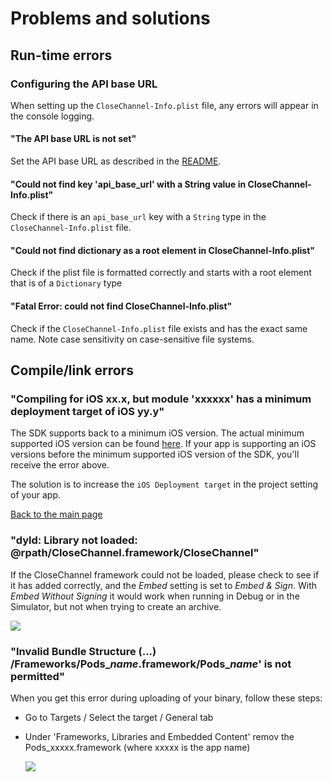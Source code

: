 # Problems and solutions

## Run-time errors

### Configuring the API base URL
When setting up the `CloseChannel-Info.plist` file, any errors will appear in the console logging.

#### "The API base URL is not set"

Set the API base URL as described in the [README](../README.md).

#### "Could not find key 'api_base_url' with a String value in CloseChannel-Info.plist"

Check if there is an `api_base_url` key with a `String` type in the `CloseChannel-Info.plist` file.

#### "Could not find dictionary as a root element in CloseChannel-Info.plist"

Check if the plist file is formatted correctly and starts with a root element that is of a `Dictionary` type

#### "Fatal Error: could not find CloseChannel-Info.plist"

Check if the `CloseChannel-Info.plist` file exists and has the exact same name. Note case sensitivity on case-sensitive file systems.

## Compile/link errors

### "Compiling for iOS xx.x, but module 'xxxxxx' has a minimum deployment target of iOS yy.y"

The SDK supports back to a minimum iOS version. The actual minimum supported iOS version can be found [here](../README.md). If your app is supporting an iOS versions before the minimum supported iOS version of the SDK, you'll receive the error above.

The solution is to increase the `iOS Deployment target` in the project setting of your app.

[Back to the main page](../README.md)

### "dyld: Library not loaded: @rpath/CloseChannel.framework/CloseChannel"

If the CloseChannel framework could not be loaded, please check to see if it has added correctly, and the *Embed* setting is set to *Embed & Sign*. With *Embed Without Signing* it would work when running in Debug or in the Simulator, but not when trying to create an archive.

  ![](https://github.com/close-dev-team/mobile-close-channel-sdk-ios/raw/main/doc/images/screenshot_add_framework.png)

### "Invalid Bundle Structure (...) /Frameworks/Pods_*name*.framework/Pods_*name*' is not permitted"

When you get this error during uploading of your binary,  follow these steps:

* Go to Targets / Select the target / General tab
* Under 'Frameworks, Libraries and Embedded Content' remov the Pods_xxxxx.framework (where xxxxx is the app name)

  ![](https://github.com/close-dev-team/mobile-close-channel-sdk-ios/raw/main/doc/images/screenshot_remove_pods_framework.png)

